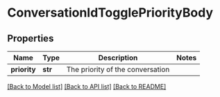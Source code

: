 # ConversationIdTogglePriorityBody

## Properties
Name | Type | Description | Notes
------------ | ------------- | ------------- | -------------
**priority** | **str** | The priority of the conversation | 

[[Back to Model list]](../README.md#documentation-for-models) [[Back to API list]](../README.md#documentation-for-api-endpoints) [[Back to README]](../README.md)

